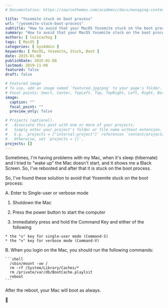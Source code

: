 ```yaml
---
# Documentation: https://sourcethemes.com/academic/docs/managing-content/

title: "Yosemite stuck on boot process"
url: "/yosemite-stuck-boot-process"
subtitle: "How to avoid that your MacOS Yosemite stuck on the boot process"
summary: "How to avoid that your MacOS Yosemite stuck on the boot process"
authors: [ luiscachog ]
tags: [ MacOS ]
categories: [ SysAdmin ]
keywords: [ MacOS, Yosemite, Stuck, Boot ]
date: 2015-01-08
publishDate: 2015-01-08
lastmod: 2019-11-08
featured: false
draft: false

# Featured image
# To use, add an image named `featured.jpg/png` to your page's folder.
# Focal points: Smart, Center, TopLeft, Top, TopRight, Left, Right, BottomLeft, Bottom, BottomRight.
image:
  caption: ""
  focal_point: ""
  preview_only: false

# Projects (optional).
#   Associate this post with one or more of your projects.
#   Simply enter your project's folder or file name without extension.
#   E.g. `projects = ["internal-project"]` references `content/project/deep-learning/index.md`.
#   Otherwise, set `projects = []`.
projects: []
---
```


Sometimes, I'm having problems with my Mac, when it's sleep (hibernate) and I tried to "wake up" the Mac doesn't start, and it shows me a Black Screen.
So, I've rebooted and after that it is stuck on the boot process.

So, I've found these solution to avoid that Yosemite stuck on the boot process:

A. Enter to Single-user or verbose mode

  1. Shutdown the Mac

  2. Press the power button to start the computer

  3. Immediately press and hold the Command Key and either of the following

    * the "s" key for single-user mode (Command-S)
    * the "v" key for verbose mode (Command-V)

B. When you login on the Mac, you should run the following commands:

    ```shell
      /sbin/mount -uw /
      rm -rf /System/Library/Caches/*
      rm /private/var/db/BootCache.playlsit
      reboot
    ```

After the reboot, your Mac will boot as always.

🙂
